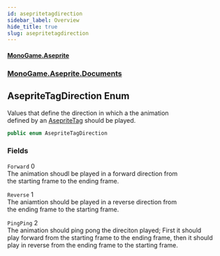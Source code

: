 ```yaml
---
id: asepritetagdirection
sidebar_label: Overview
hide_title: true
slug: asepritetagdirection
---
```

#### [MonoGame.Aseprite](index 'index')
### [MonoGame.Aseprite.Documents](monogame_aseprite_documents 'MonoGame.Aseprite.Documents')
## AsepriteTagDirection Enum
Values that define the direction in which a the animation  
defined by an [AsepriteTag](asepritetag 'MonoGame.Aseprite.Documents.AsepriteTag') should be played.  
```csharp
public enum AsepriteTagDirection
```
### Fields
`Forward` 0  
The animation shoudl be played in a forward direction from  
the starting frame to the ending frame.  

`Reverse` 1  
The aniamtion should be played in a reverse direction from  
the ending frame to the starting frame.  

`PingPing` 2  
The animation should ping pong the direciton played; First it should  
play forward from the starting frame to the ending frame, then it should  
play in reverse from the ending frame to the starting frame.  
  
